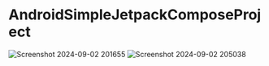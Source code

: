 # AndroidSimpleJetpackComposeProject
![Screenshot 2024-09-02 201655](https://github.com/user-attachments/assets/74951f43-b7f9-4fca-968f-6cabfd9fa38e)
![Screenshot 2024-09-02 205038](https://github.com/user-attachments/assets/1c95d66d-6b8a-4612-9c2b-0ec9b7dae00c)
